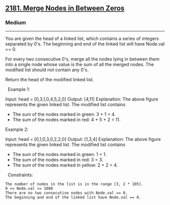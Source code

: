 <h2><a href="https://leetcode.com/problems/merge-nodes-in-between-zeros/">2181. Merge Nodes in Between Zeros</a></h2><h3>Medium</h3><hr>You are given the head of a linked list, which contains a series of integers separated by 0's. The beginning and end of the linked list will have Node.val == 0.

For every two consecutive 0's, merge all the nodes lying in between them into a single node whose value is the sum of all the merged nodes. The modified list should not contain any 0's.

Return the head of the modified linked list.

 
Example 1:

Input: head = [0,3,1,0,4,5,2,0]
Output: [4,11]
Explanation: 
The above figure represents the given linked list. The modified list contains
- The sum of the nodes marked in green: 3 + 1 = 4.
- The sum of the nodes marked in red: 4 + 5 + 2 = 11.


Example 2:

Input: head = [0,1,0,3,0,2,2,0]
Output: [1,3,4]
Explanation: 
The above figure represents the given linked list. The modified list contains
- The sum of the nodes marked in green: 1 = 1.
- The sum of the nodes marked in red: 3 = 3.
- The sum of the nodes marked in yellow: 2 + 2 = 4.


 
Constraints:


	The number of nodes in the list is in the range [3, 2 * 105].
	0 <= Node.val <= 1000
	There are no two consecutive nodes with Node.val == 0.
	The beginning and end of the linked list have Node.val == 0.

